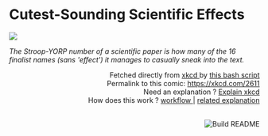 # <b>Cutest-Sounding Scientific Effects</b>

[![](https://imgs.xkcd.com/comics/cutest_sounding_scientific_effects.png)](https://xkcd.com/2611)

<i>The Stroop-YORP number of a scientific paper is how many of the 16 finalist names (sans &#39;effect&#39;) it manages to casually sneak into the text.</i>

<div align="right">
  Fetched directly from
  <a href="https://xkcd.com">
    xkcd
  </a>
  by
  <a href="https://github.com/Vanille-N/Vanille-N/blob/master/fetch">
    this bash script
  </a>
</div>
<div align="right">
  Permalink to this comic:
  <a href="https://xkcd.com/2611">
    https://xkcd.com/2611
  </a>
</div>
<div align="right">
  Need an explanation ?
  <a href="https://www.explainxkcd.com/wiki/index.php/2611">
    Explain xkcd
  </a>
</div>
<div align="right">
  How does this work ?
  <a href="https://github.com/Vanille-N/Vanille-N/blob/master/.github/workflows/build.yml">
    workflow
  </a>
  |
  <a href="https://simonwillison.net/2020/Jul/10/self-updating-profile-readme/">
    related explanation
  </a>
</div><br>

<a href="https://github.com/Vanille-N/Vanille-N/actions"><img src="https://github.com/Vanille-N/Vanille-N/workflows/Build%20README/badge.svg" align="right" alt="Build README"></a>
